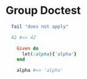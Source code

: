 # Group Doctest

```ruby
  fail "does not apply"
```

```ruby literate
  42 #=> 42
```

```ruby literate
    Given do
      let(:alpha){'alpha'}
    end
```

```ruby literate
    alpha #=> 'alpha'
```

